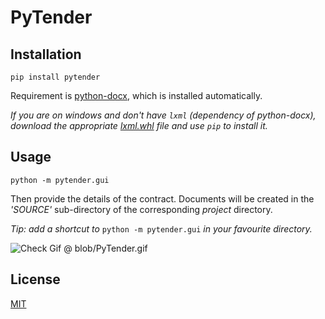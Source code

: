 
# PyTender

## Installation
```
pip install pytender
```
Requirement is [python-docx](https://python-docx.readthedocs.io/en/latest/), which is installed automatically.

*If you are on windows and don't have `lxml` (dependency of python-docx), download the appropriate [lxml.whl](https://www.lfd.uci.edu/~gohlke/pythonlibs/#lxml) file and use `pip` to install it.*

## Usage
```
python -m pytender.gui
```
Then provide the details of the contract.
Documents will be created in the *'SOURCE'* sub-directory of the corresponding *project* directory.

*Tip: add a shortcut to* ```python -m pytender.gui``` *in your favourite directory.*

![Check Gif @ blob/PyTender.gif](https://github.com/pragyanone/pytender/blob/master/blob/PyTender.gif)

## License
[MIT](https://choosealicense.com/licenses/mit/)
